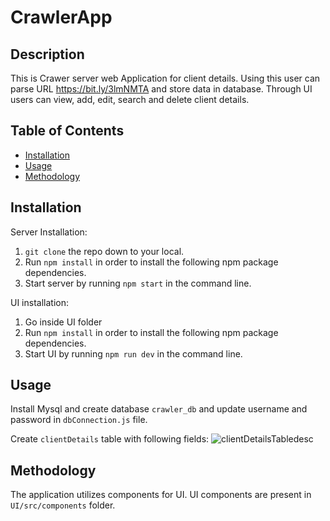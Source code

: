 # CrawlerApp

## Description 
  
This is Crawer server web Application for client details. Using this user can parse URL https://bit.ly/3lmNMTA and store data in database. Through UI users can view, add, edit, search and delete client details.


## Table of Contents
* [Installation](#installation)
* [Usage](#usage)
* [Methodology](#methodology)
  

## Installation

Server Installation:

1. `git clone` the repo down to your local.
2. Run `npm install` in order to install the following npm package dependencies.
3. Start server by running `npm start` in the command line.

UI installation:

1. Go inside UI folder
2. Run `npm install` in order to install the following npm package dependencies.
3. Start UI by running `npm run dev` in the command line.


## Usage 

Install Mysql and create database `crawler_db` and update username and password in `dbConnection.js` file.

Create `clientDetails` table with following fields:
![clientDetailsTabledesc](https://github.com/Shilpa1100/CrawlerApp/assets/171326323/970fa325-3f11-49fc-a75a-dc3381360457)

## Methodology

The application utilizes components for UI. UI components are present in `UI/src/components` folder.
